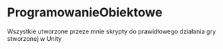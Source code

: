 # ProgramowanieObiektowe
Wszystkie utworzone przeze mnie skrypty do prawidłowego działania gry stworzonej w Unity
